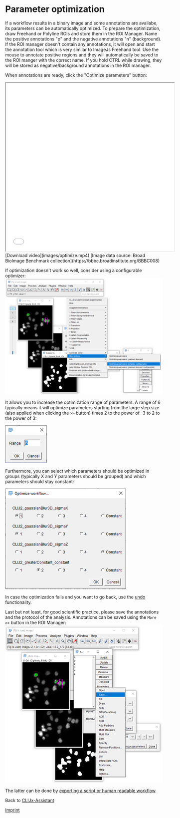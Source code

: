 # Parameter optimization
If a workflow results in a binary image and some annotations are availabe, its parameters can be automatically optimized.
To prepare the optimization, draw Freehand or Polyline ROIs and store them in the ROI Manager. 
Name the positive annotations "p" and the negative annotations "n" (background).
If the ROI manager doesn't contain any annotations, it will open and start the annotation tool which is very similar to ImageJs Freehand tool.
Use the mouse to annotate positive regions and they will automatically be saved to the ROI manger with the correct name.
If you hold CTRL while drawing, they will be stored as negative/background annotations in the ROI manager.

When annotations are ready, click the "Optimize parameters" button:

<iframe src="images/optimize.mp4" width="540" height="540"></iframe>
[Download video](images/optimize.mp4) [Image data source: Broad BioImage Benchmark collection](https://bbbc.broadinstitute.org/BBBC008)

If optimization doesn't work so well, consider using a configurable optimizer:
![Image](images/optimize_parameters_configurable.png)

It allows you to increase the optimization range of parameters. A range of 6 typically means it will optimize parameters 
starting from the large step size (also applied when clicking the `>>` button) times 2 to the power of -3 to 2 to the power of 3:
 
![Image](images/optimize_parameters_configurable_range.png)

Furthermore, you can select which parameters should be optimized in groups (typically X and Y parameters should be grouped) and
which parameters should stay constant:

![Image](images/optimize_parameters_configurable_variables.png)

In case the optimization fails and you want to go back, use the [undo](https://clij.github.io/assistant/undo) functionality.

Last but not least, for good scientific practice, please save the annotations and the protocol of the analysis. 
Annotations can be saved using the `More >>` button in the ROI Manager:
![Image](images/optimize_parameters_save_annotations.png)

The latter can be done by [exporting a script or human readable workflow](https://clij.github.io/assistant/macro_export).

Back to [CLIJx-Assistant](https://clij.github.io/assistant)

[Imprint](https://clij.github.io/imprint)
